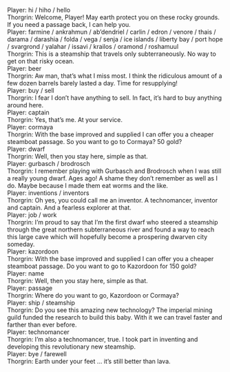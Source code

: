 Player: hi / hiho / hello  
Thorgrin: Welcome, Player! May earth protect you on these rocky grounds. If you need a passage back, I can help you.  
Player: farmine / ankrahmun / ab’dendriel / carlin / edron / venore / thais / darama / darashia / folda / vega / senja / ice islands / liberty bay / port hope / svargrond / yalahar / issavi / krailos / oramond / roshamuul  
Thorgrin: This is a steamship that travels only subterraneously. No way to get on that risky ocean.  
Player: beer  
Thorgrin: Aw man, that’s what I miss most. I think the ridiculous amount of a few dozen barrels barely lasted a day. Time for resupplying!  
Player: buy / sell  
Thorgrin: I fear I don’t have anything to sell. In fact, it’s hard to buy anything around here.  
Player: captain  
Thorgrin: Yes, that’s me. At your service.  
Player: cormaya  
Thorgrin: With the base improved and supplied I can offer you a cheaper steamboat passage. So you want to go to Cormaya? 50 gold?  
Player: dwarf  
Thorgrin: Well, then you stay here, simple as that.  
Player: gurbasch / brodrosch  
Thorgrin: I remember playing with Gurbasch and Brodrosch when I was still a really young dwarf. Ages ago! A shame they don’t remember as well as I do. Maybe because I made them eat worms and the like.  
Player: inventions / inventors  
Thorgrin: Oh yes, you could call me an inventor. A technomancer, inventor and captain. And a fearless explorer at that.  
Player: job / work  
Thorgrin: I’m proud to say that I’m the first dwarf who steered a steamship through the great northern subterraneous river and found a way to reach this large cave which will hopefully become a prospering dwarven city someday.  
Player: kazordoon  
Thorgrin: With the base improved and supplied I can offer you a cheaper steamboat passage. Do you want to go to Kazordoon for 150 gold?  
Player: name  
Thorgrin: Well, then you stay here, simple as that.  
Player: passage  
Thorgrin: Where do you want to go, Kazordoon or Cormaya?  
Player: ship / steamship  
Thorgrin: Do you see this amazing new technology? The imperial mining guild funded the research to build this baby. With it we can travel faster and farther than ever before.  
Player: technomancer  
Thorgrin: I’m also a technomancer, true. I took part in inventing and developing this revolutionary new steamship.  
Player: bye / farewell  
Thorgrin: Earth under your feet … it’s still better than lava.  
